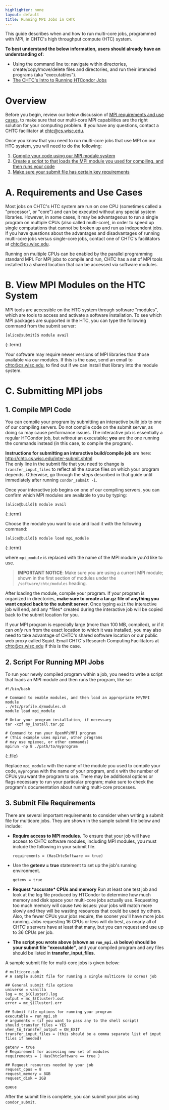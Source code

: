 ```yaml
---
highlighter: none
layout: default
title: Running MPI Jobs in CHTC
---
```



This guide describes when and how to run multi-core jobs, programmed with MPI, in
CHTC's high throughput compute (HTC) system.

**To best understand the below information, users should already have an
understanding of:**

-   Using the command line to: navigate within directories,
    create/copy/move/delete files and directories, and run their
    intended programs (aka \"executables\").
-   [The CHTC\'s Intro to Running HTCondor
    Jobs](http://chtc.cs.wisc.edu/helloworld.shtml)

Overview
========

Before you begin, review our below discussion of [MPI requirements and
use cases](#require), to make sure that our multi-core MPI capabilities
are the right solution for your computing problem. If you have any
questions, contact a CHTC facilitator at
[chtc@cs.wisc.edu](chtc@cs.wisc.edu).

Once you know that you need to run multi-core jobs that use MPI on our
HTC system, you will need to do the following:

1.  [Compile your code using our MPI module system](#compile)
2.  [Create a script to that loads the MPI module you used for
    compiling, and then runs your code](#script)
3.  [Make sure your submit file has certain key requirements](#submit)


<a name="require"/>

A. Requirements and Use Cases
=============================

Most jobs on CHTC\'s HTC system are run on one CPU (sometimes called a
\"processor\", or \"core\") and can be executed without any special
system libraries. However, in some cases, it may be advantageous to run
a single program on multiple CPUs (also called multi-core), in order to
speed up single computations that cannot be broken up and run as
independent jobs. If you have questions about the advantages and
disadvantages of running multi-core jobs versus single-core jobs,
contact one of CHTC\'s facilitators at
[chtc@cs.wisc.edu](chtc@cs.wisc.edu).

Running on multiple CPUs can be enabled by the parallel programming
standard MPI. For MPI jobs to compile and run, CHTC has a set of MPI
tools installed to a shared location that can be accessed via software
modules.

<a name="view"/>

B. View MPI Modules on the HTC System
=====================================

MPI tools are accessible on the HTC system through software \"modules\",
which are tools to access and activate a software installation. To see
which MPI packages are supported in the HTC, you can type the following
command from the submit server:

``` 
[alice@submit]$ module avail
```
{:.term}

Your software may require newer versions of MPI libraries than those
available via our modules. If this is the case, send an email to
[chtc@cs.wisc.edu](chtc@cs.wisc.edu), to find out if we can install
that library into the module system.

C. Submitting MPI jobs
======================

<a name="compile"/>

**1. Compile MPI Code**
-------------------

You can compile your program by submitting an interactive build job to
one of our compiling servers. Do not compile code on the submit server,
as doing so may cause performance issues. The interactive job is
essentially a regular HTCondor job, but *without* an executable; **you**
are the one running the commands instead (in this case, to compile the
program).

**Instructions for submitting an interactive build/compile job** are
here: <http://chtc.cs.wisc.edu/inter-submit.shtml>\
The only line in the submit file that you need to change is
`transfer_input_files` to reflect all the source files on which your
program depends. Otherwise, go through the steps described in that guide
until immediately after running `condor_submit -i`.

Once your interactive job begins on one of our compiling servers, you
can confirm which MPI modules are available to you by typing:

``` 
[alice@build]$ module avail
```
{:.term}

Choose the module you want to use and load it with the following
command:

``` 
[alice@build]$ module load mpi_module
```
{:.term}

where `mpi_module` is replaced with the name of the MPI module you\'d
like to use.

> **IMPORTANT NOTICE**: Make sure you are using a current MPI module;
> shown in the first section of modules under the
> `/software/chtc/modules` heading.

After loading the module, compile your program. If your program is
organized in directories, **make sure to create a tar.gz file of
anything you want copied back to the submit server**. Once typing `exit`
the interactive job will end, and any \*files\* created during the
interactive job will be copied back to the submit location for you.

If your MPI program is especially large (more than 100 MB, compiled), or
if it can *only* run from the exact location to which it was installed,
you may also need to take advantage of CHTC\'s shared software location
or our public web proxy called Squid. Email CHTC\'s Research Computing
Facilitators at [chtc@cs.wisc.edu](chtc@cs.wisc.edu) if this is the case.


<a name="script"/>

**2. Script For Running MPI Jobs**
------------------------------

To run your newly compiled program within a job, you need to write a
script that loads an MPI module and then runs the program, like so:

``` 
#!/bin/bash

# Command to enable modules, and then load an appropriate MP/MPI module
. /etc/profile.d/modules.sh
module load mpi_module

# Untar your program installation, if necessary
tar -xzf my_install.tar.gz

# Command to run your OpenMP/MPI program
# (This example uses mpirun, other programs
# may use mpiexec, or other commands)
mpirun -np 8 ./path/to/myprogram
```
{:.file}

Replace `mpi_module` with the name of the module you used to compile
your code, `myprogram` with the name of your program, and `X` with the
number of CPUs you want the program to use. There may be additional
options or flags necessary to run your particular program; make sure to
check the program\'s documentation about running multi-core processes.

<a name="submit"/>

**3. Submit File Requirements**
---------------------------

There are several important requirements to consider when writing a
submit file for multicore jobs. They are shown in the sample submit file
below and include:

-   **Require access to MPI modules.** To ensure that your job will have
    access to CHTC software modules, including MPI modules, you must
    include the following in your submit file.

    ``` {.sub}
    requirements = (HasChtcSoftware == true)
    ```

-   Use the **getenv = true** statement to set up the job\'s running
    environment.

    ``` {.sub}
    getenv = true
    ```

-   **Request \*accurate\* CPUs and memory** Run at least one test job
    and look at the log file produced by HTCondor to determine how much
    memory and disk space your multi-core jobs actually use. Requesting
    too much memory will cause two issues: your jobs will match more
    slowly and they will be wasting resources that could be used by
    others. Also, the fewer CPUs your jobs require, the sooner you\'ll
    have more jobs running. Jobs requesting 16 CPUs or less will do
    best, as nearly all of CHTC\'s servers have at least that many, but
    you can request and use up to 36 CPUs per job.
-   **The script you wrote above (shown as `run_mpi.sh` below) should be
    your submit file \"executable\"**, and your compiled program and any
    files should be listed in **transfer\_input\_files**.

A sample submit file for multi-core jobs is given below:

``` {.sub}
# multicore.sub
# A sample submit file for running a single multicore (8 cores) job

## General submit file options
universe = vanilla
log = mc_$(Cluster).log
output = mc_$(Cluster).out
error = mc_$(Cluster).err

## Submit file options for running your program
executable = run_mpi.sh
# arguments = (if you want to pass any to the shell script)
should_transfer_files = YES
when_to_transfer_output = ON_EXIT
transfer_input_files = (this should be a comma separate list of input files if needed)

getenv = true
# Requirement for accessing new set of modules
requirements = ( HasChtcSoftware == true ) 

## Request resources needed by your job
request_cpus = 8
request_memory = 8GB
request_disk = 2GB

queue
```

After the submit file is complete, you can submit your jobs using
`condor_submit`.
